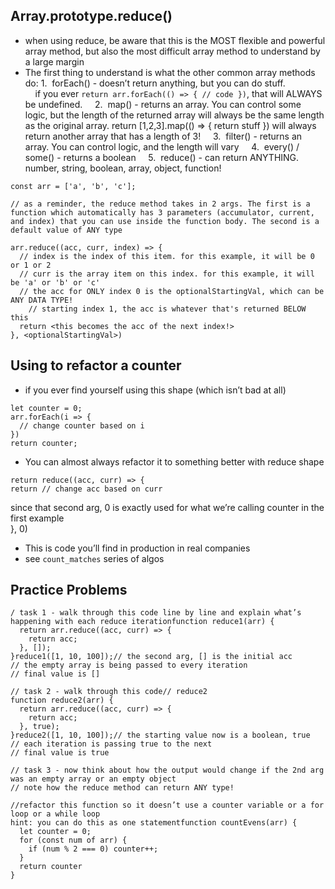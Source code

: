 ## Array.prototype.reduce()
- when using reduce, be aware that this is the MOST flexible and powerful array method, but also the most difficult array method to understand by a large margin
- The first thing to understand is what the other common array methods do:
  1.  forEach() - doesn’t return anything, but you can do stuff.  
    if you ever `return arr.forEach(() => { // code })`, that will ALWAYS be undefined.
    2.  map() - returns an array. You can control some logic, but the length of the returned array will always be the same length as the original array. return [1,2,3].map(() => { return stuff }) will always return another array that has a length of 3!
    3.  filter() - returns an array. You can control logic, and the length will vary
    4.  every() / some() - returns a boolean
    5.  reduce() - can return ANYTHING. number, string, boolean, array, object, function!

```
const arr = ['a', 'b', 'c'];

// as a reminder, the reduce method takes in 2 args. The first is a function which automatically has 3 parameters (accumulator, current, and index) that you can use inside the function body. The second is a default value of ANY type

arr.reduce((acc, curr, index) => {
  // index is the index of this item. for this example, it will be 0 or 1 or 2
  // curr is the array item on this index. for this example, it will be 'a' or 'b' or 'c'
  // the acc for ONLY index 0 is the optionalStartingVal, which can be ANY DATA TYPE!
    // starting index 1, the acc is whatever that's returned BELOW this
  return <this becomes the acc of the next index!>
}, <optionalStartingVal>)
```

## Using to refactor a counter
- if you ever find yourself using this shape (which isn’t bad at all)
```
let counter = 0;
arr.forEach(i => {
  // change counter based on i
})
return counter;
```
- You can almost always refactor it to something better with reduce shape
```
return reduce((acc, curr) => {
return // change acc based on curr
```
since that second arg, 0 is exactly used for what we’re calling counter in the first example  
}, 0)
- This is code you’ll find in production in real companies
- see `count_matches` series of algos

## Practice Problems
```
/ task 1 - walk through this code line by line and explain what’s happening with each reduce iterationfunction reduce1(arr) {  
  return arr.reduce((acc, curr) => {  
    return acc;  
  }, []);  
}reduce1([1, 10, 100]);// the second arg, [] is the initial acc  
// the empty array is being passed to every iteration  
// final value is []
```

```
// task 2 - walk through this code// reduce2  
function reduce2(arr) {  
  return arr.reduce((acc, curr) => {  
    return acc;  
  }, true);  
}reduce2([1, 10, 100]);// the starting value now is a boolean, true  
// each iteration is passing true to the next  
// final value is true
```

```
// task 3 - now think about how the output would change if the 2nd arg was an empty array or an empty object
// note how the reduce method can return ANY type!
```

```
//refactor this function so it doesn’t use a counter variable or a for loop or a while loop  
hint: you can do this as one statementfunction countEvens(arr) {  
  let counter = 0;  
  for (const num of arr) {  
    if (num % 2 === 0) counter++;  
  }  
  return counter  
}
```
